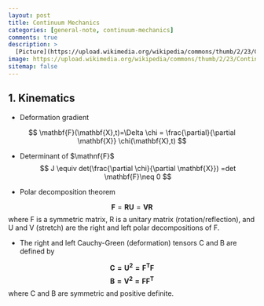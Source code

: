 ```yaml
---
layout: post
title: Continuum Mechanics
categories: [general-note, continuum-mechanics]
comments: true
description: >
  [Picture](https://upload.wikimedia.org/wikipedia/commons/thumb/2/23/Continuum_body.svg/200px-Continuum_body.svg.png)
image: https://upload.wikimedia.org/wikipedia/commons/thumb/2/23/Continuum_body.svg/200px-Continuum_body.svg.png
sitemap: false
---
```


## 1. Kinematics
* Deformation gradient

$$ \mathbf{F}(\mathbf{X},t)=\Delta \chi = \frac{\partial}{\partial \mathbf{X}} \chi(\mathbf{X},t)  $$

* Determinant of $\mathnf{F}$
$$ J \equiv det(\frac{\partial \chi}{\partial \mathbf{X}}) =det \mathbf{F}\neq 0 $$

* Polar decomposition theorem

$$ \mathbf{F}=\mathbf{RU}=\mathbf{VR}$$
where F is a symmetric matrix, R is a unitary matrix (rotation/reflection), and U and V (stretch) are the right and left polar
decompositions of F.

* The right and left Cauchy-Green (deformation) tensors C and B are defined by

$$ \mathbf{C=U^2=F^{T}F}$$
$$ \mathbf{B=V^2=FF^{T}}$$
where C and B are symmetric and positive definite.

